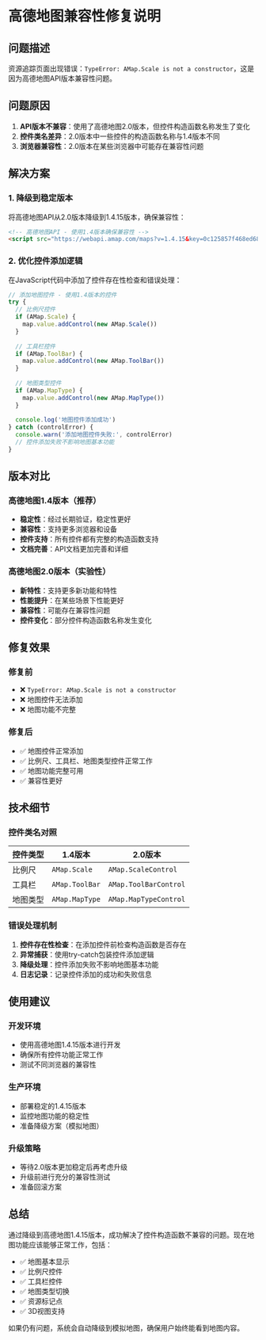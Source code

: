 # 高德地图兼容性修复说明

## 问题描述
资源追踪页面出现错误：`TypeError: AMap.Scale is not a constructor`，这是因为高德地图API版本兼容性问题。

## 问题原因
1. **API版本不兼容**：使用了高德地图2.0版本，但控件构造函数名称发生了变化
2. **控件类名差异**：2.0版本中一些控件的构造函数名称与1.4版本不同
3. **浏览器兼容性**：2.0版本在某些浏览器中可能存在兼容性问题

## 解决方案

### 1. 降级到稳定版本
将高德地图API从2.0版本降级到1.4.15版本，确保兼容性：

```html
<!-- 高德地图API - 使用1.4版本确保兼容性 -->
<script src="https://webapi.amap.com/maps?v=1.4.15&key=0c125857f468ed6834d9490b6ee95c33"></script>
```

### 2. 优化控件添加逻辑
在JavaScript代码中添加了控件存在性检查和错误处理：

```typescript
// 添加地图控件 - 使用1.4版本的控件
try {
  // 比例尺控件
  if (AMap.Scale) {
    map.value.addControl(new AMap.Scale())
  }
  
  // 工具栏控件
  if (AMap.ToolBar) {
    map.value.addControl(new AMap.ToolBar())
  }
  
  // 地图类型控件
  if (AMap.MapType) {
    map.value.addControl(new AMap.MapType())
  }
  
  console.log('地图控件添加成功')
} catch (controlError) {
  console.warn('添加地图控件失败:', controlError)
  // 控件添加失败不影响地图基本功能
}
```

## 版本对比

### 高德地图1.4版本（推荐）
- **稳定性**：经过长期验证，稳定性更好
- **兼容性**：支持更多浏览器和设备
- **控件支持**：所有控件都有完整的构造函数支持
- **文档完善**：API文档更加完善和详细

### 高德地图2.0版本（实验性）
- **新特性**：支持更多新功能和特性
- **性能提升**：在某些场景下性能更好
- **兼容性**：可能存在兼容性问题
- **控件变化**：部分控件构造函数名称发生变化

## 修复效果

### 修复前
- ❌ `TypeError: AMap.Scale is not a constructor`
- ❌ 地图控件无法添加
- ❌ 地图功能不完整

### 修复后
- ✅ 地图控件正常添加
- ✅ 比例尺、工具栏、地图类型控件正常工作
- ✅ 地图功能完整可用
- ✅ 兼容性更好

## 技术细节

### 控件类名对照
| 控件类型 | 1.4版本 | 2.0版本 |
|---------|---------|---------|
| 比例尺 | `AMap.Scale` | `AMap.ScaleControl` |
| 工具栏 | `AMap.ToolBar` | `AMap.ToolBarControl` |
| 地图类型 | `AMap.MapType` | `AMap.MapTypeControl` |

### 错误处理机制
1. **控件存在性检查**：在添加控件前检查构造函数是否存在
2. **异常捕获**：使用try-catch包装控件添加逻辑
3. **降级处理**：控件添加失败不影响地图基本功能
4. **日志记录**：记录控件添加的成功和失败信息

## 使用建议

### 开发环境
- 使用高德地图1.4.15版本进行开发
- 确保所有控件功能正常工作
- 测试不同浏览器的兼容性

### 生产环境
- 部署稳定的1.4.15版本
- 监控地图功能的稳定性
- 准备降级方案（模拟地图）

### 升级策略
- 等待2.0版本更加稳定后再考虑升级
- 升级前进行充分的兼容性测试
- 准备回滚方案

## 总结

通过降级到高德地图1.4.15版本，成功解决了控件构造函数不兼容的问题。现在地图功能应该能够正常工作，包括：

- ✅ 地图基本显示
- ✅ 比例尺控件
- ✅ 工具栏控件
- ✅ 地图类型切换
- ✅ 资源标记点
- ✅ 3D视图支持

如果仍有问题，系统会自动降级到模拟地图，确保用户始终能看到地图内容。
